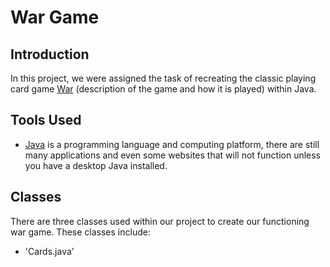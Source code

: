 # War Game

## Introduction
In this project, we were assigned the task of recreating the classic playing card game [War](https://en.wikipedia.org/wiki/War_(card_game)) (description of the game and how it is played) within Java. 

## Tools Used
* [Java](https://www.oracle.com/java/) is a programming language and computing platform, there are still many applications and even some websites that will not function unless you have a desktop Java installed.

## Classes
There are three classes used within our project to create our functioning war game. These classes include:
* 'Cards.java' 
